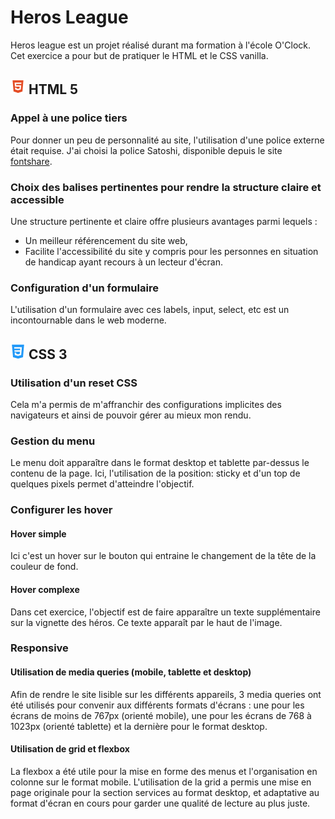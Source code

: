 # Heros League

Heros league est un projet réalisé durant ma formation à l'école O'Clock. Cet exercice a pour but de pratiquer le HTML et le CSS vanilla.

## ![Logo HTML 5](image-2.png) HTML 5

### Appel à une police tiers

Pour donner un peu de personnalité au site, l'utilisation d'une police externe était requise. J'ai choisi la police Satoshi, disponible depuis le site [fontshare](https://www.fontshare.com).

### Choix des balises pertinentes pour rendre la structure claire et accessible

Une structure pertinente et claire offre plusieurs avantages parmi lequels :

- Un meilleur référencement du site web,
- Facilite l'accessibilité du site y compris pour les personnes en situation de handicap ayant recours à un lecteur d'écran.

### Configuration d'un formulaire

L'utilisation d'un formulaire avec ces labels, input, select, etc est un incontournable dans le web moderne.

## ![alt text](image-3.png) CSS 3

### Utilisation d'un reset CSS

Cela m'a permis de m'affranchir des configurations implicites des navigateurs et ainsi de pouvoir gérer au mieux mon rendu.

### Gestion du menu

Le menu doit apparaître dans le format desktop et tablette par-dessus le contenu de la page. Ici, l'utilisation de la position: sticky et d'un top de quelques pixels permet d'atteindre l'objectif.

### Configurer les hover

#### Hover simple

Ici c'est un hover sur le bouton qui entraine le changement de la tête de la couleur de fond.

#### Hover complexe

Dans cet exercice, l'objectif est de faire apparaître un texte supplémentaire sur la vignette des héros. Ce texte apparaît par le haut de l'image.

### Responsive

#### Utilisation de media queries (mobile, tablette et desktop)

Afin de rendre le site lisible sur les différents appareils, 3 media queries ont été utilisés pour convenir aux différents formats d'écrans : une pour les écrans de moins de 767px (orienté mobile), une pour les écrans de 768 à 1023px (orienté tablette) et la dernière pour le format desktop.

#### Utilisation de grid et flexbox

La flexbox a été utile pour la mise en forme des menus et l'organisation en colonne sur le format mobile.
L'utilisation de la grid a permis une mise en page originale pour la section services au format desktop, et adaptative au format d'écran en cours pour garder une qualité de lecture au plus juste.
